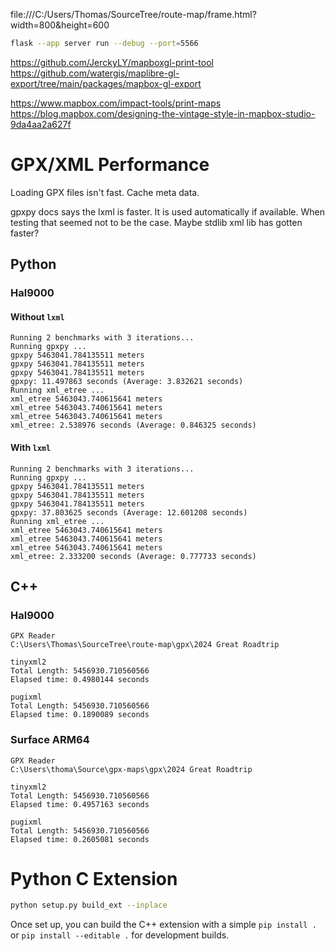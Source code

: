 file:///C:/Users/Thomas/SourceTree/route-map/frame.html?width=800&height=600


```sh
flask --app server run --debug --port=5566
```

https://github.com/JerckyLY/mapboxgl-print-tool
https://github.com/watergis/maplibre-gl-export/tree/main/packages/mapbox-gl-export

https://www.mapbox.com/impact-tools/print-maps
https://blog.mapbox.com/designing-the-vintage-style-in-mapbox-studio-9da4aa2a627f

# GPX/XML Performance

Loading GPX files isn't fast. Cache meta data.

gpxpy docs says the lxml is faster. It is used automatically if available.
When testing that seemed not to be the case. Maybe stdlib xml lib has gotten faster?

## Python

### Hal9000

#### Without `lxml`
```
Running 2 benchmarks with 3 iterations...
Running gpxpy ...
gpxpy 5463041.784135511 meters
gpxpy 5463041.784135511 meters
gpxpy 5463041.784135511 meters
gpxpy: 11.497863 seconds (Average: 3.832621 seconds)
Running xml_etree ...
xml_etree 5463043.740615641 meters
xml_etree 5463043.740615641 meters
xml_etree 5463043.740615641 meters
xml_etree: 2.538976 seconds (Average: 0.846325 seconds)
```

#### With `lxml`
```
Running 2 benchmarks with 3 iterations...
Running gpxpy ...
gpxpy 5463041.784135511 meters
gpxpy 5463041.784135511 meters
gpxpy 5463041.784135511 meters
gpxpy: 37.803625 seconds (Average: 12.601208 seconds)
Running xml_etree ...
xml_etree 5463043.740615641 meters
xml_etree 5463043.740615641 meters
xml_etree 5463043.740615641 meters
xml_etree: 2.333200 seconds (Average: 0.777733 seconds)
```

## C++

### Hal9000
```
GPX Reader
C:\Users\Thomas\SourceTree\route-map\gpx\2024 Great Roadtrip

tinyxml2
Total Length: 5456930.710560566
Elapsed time: 0.4980144 seconds

pugixml
Total Length: 5456930.710560566
Elapsed time: 0.1890089 seconds
```

### Surface ARM64
```
GPX Reader
C:\Users\thoma\Source\gpx-maps\gpx\2024 Great Roadtrip

tinyxml2
Total Length: 5456930.710560566
Elapsed time: 0.4957163 seconds

pugixml
Total Length: 5456930.710560566
Elapsed time: 0.2605081 seconds
```

# Python C Extension

```sh
python setup.py build_ext --inplace
```

Once set up, you can build the C++ extension with a simple `pip install .` or `pip install --editable .` for development builds.
